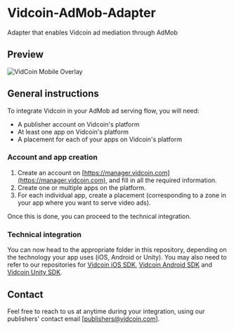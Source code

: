 # Vidcoin-AdMob-Adapter
Adapter that enables Vidcoin ad mediation through AdMob

## Preview
![VidCoin Mobile Overlay](https://d3rud9259azp35.cloudfront.net/preview/ios_player.png "VidCoin Mobile Overlay")

## General instructions
To integrate Vidcoin in your AdMob ad serving flow, you will need:
- A publisher account on Vidcoin's platform
- At least one app on Vidcoin's platform
- A placement for each of your apps on Vidcoin's platform

### Account and app creation

  1. Create an account on [https://manager.vidcoin.com](https://manager.vidcoin.com), and fill in all the required information.
  2. Create one or multiple apps on the platform.
  3. For each individual app, create a placement (corresponding to a zone in your app where you want to serve video ads).

Once this is done, you can proceed to the technical integration.

### Technical integration
You can now head to the appropriate folder in this repository, depending on the technology your app uses (iOS, Android or Unity). You may also need to refer to our repositories for [Vidcoin iOS SDK](https://github.com/VidCoin/VidCoin-iOS-SDK), [Vidcoin Android SDK](https://github.com/VidCoin/VidCoin-Android-SDK) and [Vidcoin Unity SDK](https://github.com/VidCoin/VidCoin-Unity-SDK).

## Contact
Feel free to reach to us at anytime during your integration, using our publishers' contact email [publishers@vidcoin.com].